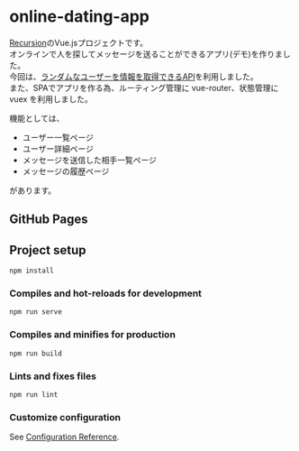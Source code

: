 # online-dating-app
[Recursion](https://recursionist.io/)のVue.jsプロジェクトです。  
オンラインで人を探してメッセージを送ることができるアプリ(デモ)を作りました。  
今回は、[ランダムなユーザーを情報を取得できるAPI](https://randomuser.me/)を利用しました。  
また、SPAでアプリを作る為、ルーティング管理に vue-router、状態管理に vuex を利用しました。  

機能としては、
  - ユーザー一覧ページ
  - ユーザー詳細ページ
  - メッセージを送信した相手一覧ページ
  - メッセージの履歴ページ  

があります。

## GitHub Pages


## Project setup
```
npm install
```

### Compiles and hot-reloads for development
```
npm run serve
```

### Compiles and minifies for production
```
npm run build
```

### Lints and fixes files
```
npm run lint
```

### Customize configuration
See [Configuration Reference](https://cli.vuejs.org/config/).
